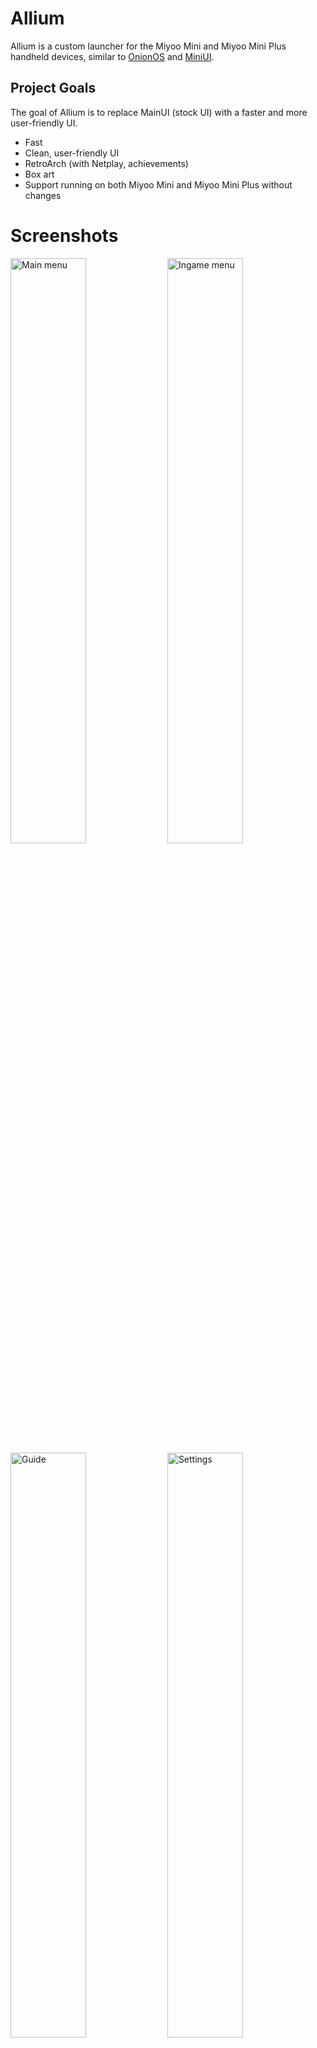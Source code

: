 # Allium

Allium is a custom launcher for the Miyoo Mini and Miyoo Mini Plus handheld devices, similar to [OnionOS](https://github.com/OnionUI/Onion) and [MiniUI](https://github.com/shauninman/MiniUI).

## Project Goals

The goal of Allium is to replace MainUI (stock UI) with a faster and more user-friendly UI.
- Fast
- Clean, user-friendly UI
- RetroArch (with Netplay, achievements)
- Box art
- Support running on both Miyoo Mini and Miyoo Mini Plus without changes

# Screenshots

<div>
    <img alt="Main menu" src="assets/screenshots/main-menu.png" width="49%">
    <img alt="Ingame menu" src="assets/screenshots/ingame-menu.png" width="49%">
    <img alt="Guide" src="assets/screenshots/guide.png" width="49%">
    <img alt="Settings" src="assets/screenshots/settings.png" width="49%">
    <img alt="Themes" src="assets/screenshots/themes.png" width="49%">
    <img alt="Localization" src="assets/screenshots/localization.png" width="49%">
</div>

## Installation

Allium supports both the Miyoo Mini and Miyoo Mini Plus on the same SD card.

### First Install
1. Format the SD card to [FAT32](https://github.com/anzz1/DotUI-X/wiki/fat32format).
2. Download the latest release and extract into your SD card. e.g. `E:/`.
3. Eject the disk (**important!**).

### Updating
1. Download the latest release and extract these folders into your SD card. e.g. `E:/`:
    - .allium
    - .tmp_update
    - Apps
    - RetroArch
3. Eject the disk (**important!**).

## Features
- Supports stock/Onion/DotUI SD card layout
- Works without configuration
- Box art (250px wide, PNG, JPG, GIF)
- Supports gameslist.xml with nested folders
- Favorites
- Recents list (sort by last played or playtime)
- Search games by name
- Activity tracker
- [RetroArch for all supported cores](https://github.com/goweiwen/Allium/wiki/Console-Mapper)
- Volume & Brightness (menu + l/r/u/d) control
- In-game menu (save & load with screenshots, reset, access RetroArch menu, [guide](https://github.com/goweiwen/Allium/wiki/In-game-Guide-Walkthrough-Reader), disk changer, quit)
- Automatic resume when powering off/on
- Suspend
- Settings page
    - WiFi (IP Address, NTP, Telnet, FTP)
    - Date, time, timezone
    - Change LCD settings
    - Customize theme colours, font
    - Change system language

## Planned Features
(roughly in order of priority)
- Theme manager
    - Built-in themes
    - Save current theme to file
    - Background images
- Activity tracker
    - Track play sessions using RTC
- Battery history
- UI improvements:
    - Folder icon
    - Volume indicator
    - Brightness indicator
    - Error toast (e.g. no core found for game)
    - Anti-aliased circles
- WiFi stuff (wifi stuff is deprioritized because I mainly carry a MM without wifi):
    - OTA update
    - Metadata/box art scraper
    - Cloud save sync
    - Seamless netplay from ingame menu

## Development

Allium comes with a simulator that can be used for development. The simulator requires SDL2 to be installed.

### Requirements
1. `make`, `cargo`, `zip`, `clang` (`libclang-dev`)
2. [SDL2](https://github.com/Rust-SDL2/rust-sdl2#sdl20-development-libraries) (optional, if simulator is not used)
3. [cross](https://github.com/cross-rs/cross): `cargo install cross --git https://github.com/cross-rs/cross` (optional, for cross-compilation)

### Architecture
Allium is split into several binaries:
- `alliumd` (daemon that handles launcher/game/menu launching, vol/brightness hotkeys, poweroff)
- `allium-launcher` (main menu, including games, recents, settings)
- `allium-menu` (ingame menu, including guide reader)
- `activity-tracker` (gui for looking at game activity/playtime)
- `screenshot`
- `say` (draws text onto the screen, using Allium's theme settings and exits)
- `show` (draws an image to screen, or darkens the screen and exits)
- `show-hotkeys` (draws a list of hotkeys onto the screen and exits)
- `myctl` (manipulates hardware like volume. This relies on the MM's proprietary libraries.)

Shared code is located in the `common` crate.

### Simulator
There is no simulator for `alliumd` (no UI, only logic).
```
# Run main menu (allium-launcher)
make simulator bin=allium-launcher

# Run ingame menu (allium-menu)
make simulator bin=allium-menu
```

### Building

Running `make` will build Allium and RetroArch, then copy the built and static files into `dist/`.
```
make all
cp -r dist/. <sdcard>
```

## Acknowledgements

Allium is only possible thanks to the Miyoo Mini community, including but not limited to:
- eggs: RetroArch port, [many code samples](https://www.dropbox.com/sh/hqcsr1h1d7f8nr3/AABtSOygIX_e4mio3rkLetWTa), answering questions on Discord
- [Onion team](https://github.com/OnionUI/Onion) (Aemiii91, Schmurtz, Totofaki, and more): Maintaining a sane-defaults RetroArch configuration, and the huge village
- kebabstorm: [Miyoo Mini resources](https://github.com/anzz1/miyoomini-resources)
- shauninman: Allium is heavily inspired by [MiniUI](https://github.com/shauninman/MiniUI)'s simplicity and clean design
- [steward-fu](https://github.com/steward-fu): miraculous DraStic port
- Early adopters and testers of Allium
